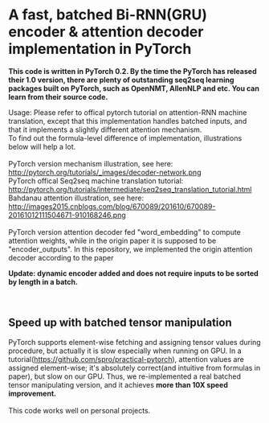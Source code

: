 # A fast, batched Bi-RNN(GRU) encoder & attention decoder implementation in PyTorch

**This code is written in PyTorch 0.2. By the time the PyTorch has released their 1.0 version, there are plenty of outstanding seq2seq learning packages built on PyTorch, such as OpenNMT, AllenNLP and etc. You can learn from their source code.**

Usage: Please refer to offical pytorch tutorial on attention-RNN machine translation, except that this implementation
handles batched inputs, and that it implements a slightly different attention mechanism.<br>
To find out the formula-level difference of implementation, illustrations below will help a lot.<br>
<br>
PyTorch version mechanism illustration, see here: <br>
http://pytorch.org/tutorials/_images/decoder-network.png<br>
PyTorch offical Seq2seq machine translation tutorial:<br>
http://pytorch.org/tutorials/intermediate/seq2seq_translation_tutorial.html<br>
Bahdanau attention illustration, see here:<br>
http://images2015.cnblogs.com/blog/670089/201610/670089-20161012111504671-910168246.png<br>
<br>
PyTorch version attention decoder fed "word_embedding" to compute attention weights,
while in the origin paper it is supposed to be "encoder_outputs". In this repository, 
we implemented the origin attention decoder according to the paper<br>

**Update: dynamic encoder added and does not require inputs to be sorted by length in a batch.**

<br>

## Speed up with batched tensor manipulation

PyTorch supports element-wise fetching and assigning tensor values during procedure, but actually it is slow especially when running on GPU. In a tutorial(https://github.com/spro/practical-pytorch),
attention values are assigned element-wise; it's absolutely correct(and intuitive from formulas in paper), but slow on our GPU.
Thus, we re-implemented a real batched tensor manipulating version, and it achieves <b>more than 10X speed improvement.</b><br>
<br>
This code works well on personal projects.

